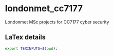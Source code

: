 # londonmet_cc7177
Londonmet MSc projects for CC7177 cyber security


## LaTex details

```sh
export TEXINPUTS=$(pwd):
```
